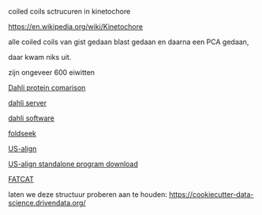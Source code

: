 coiled coils sctrucuren in kinetochore

https://en.wikipedia.org/wiki/Kinetochore


alle coiled coils van gist gedaan
blast gedaan
en daarna een PCA gedaan,

daar kwam niks uit.


zijn ongeveer 600 eiwitten

[Dahli protein comarison](https://pubmed.ncbi.nlm.nih.gov/32006276/)

[dahli server](https://pubmed.ncbi.nlm.nih.gov/32006276/)

[dahli software](http://ekhidna.biocenter.helsinki.fi/dali/README.v5.html)

[foldseek](https://github.com/steineggerlab/foldseek)

[US-align](https://www.nature.com/articles/s41592-022-01585-1)

[US-align standalone program download](https://zhanggroup.org/US-align/)

[FATCAT](https://fatcat.godziklab.org/)



laten we deze structuur proberen aan te houden: https://cookiecutter-data-science.drivendata.org/
